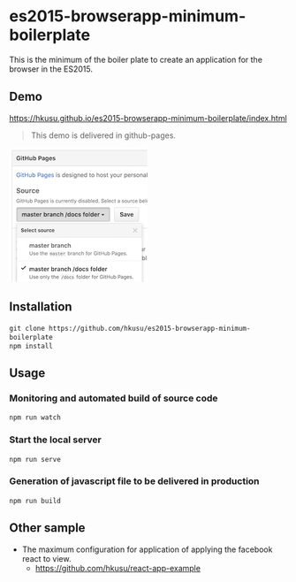 # es2015-browserapp-minimum-boilerplate

This is the minimum of the boiler plate to create an application for the browser in the ES2015.

## Demo

https://hkusu.github.io/es2015-browserapp-minimum-boilerplate/index.html

> This demo is delivered in github-pages.

![screen shot](./screenshot1.png)

## Installation

    git clone https://github.com/hkusu/es2015-browserapp-minimum-boilerplate
    npm install

## Usage

### Monitoring and automated build of source code

    npm run watch

### Start the local server

    npm run serve

### Generation of javascript file to be delivered in production

    npm run build

## Other sample

- The maximum configuration for application of applying the facebook react to view.
    - https://github.com/hkusu/react-app-example
